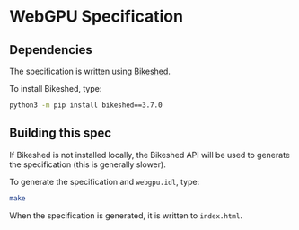 # WebGPU Specification

## Dependencies

The specification is written using [Bikeshed](https://tabatkins.github.io/bikeshed).

To install Bikeshed, type:

```bash
python3 -m pip install bikeshed==3.7.0
```

## Building this spec

If Bikeshed is not installed locally, the Bikeshed API will be used to generate the specification
(this is generally slower).

To generate the specification and `webgpu.idl`, type:

```bash
make
```

When the specification is generated, it is written to `index.html`.
